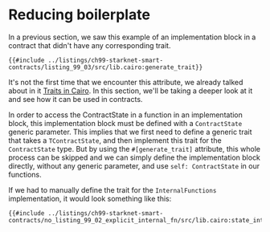 # Reducing boilerplate

In a previous section, we saw this example of an implementation block in a contract that didn't have any corresponding trait.

```rust,noplayground
{{#include ../listings/ch99-starknet-smart-contracts/listing_99_03/src/lib.cairo:generate_trait}}
```

It's not the first time that we encounter this attribute, we already talked about in it [Traits in Cairo](./ch08-02-traits-in-cairo.md). In this section, we'll be taking a deeper look at it and see how it can be used in contracts.

In order to access the ContractState in a function in an implementation block, this implementation block must be defined with a `ContractState` generic parameter. This implies that we first need to define a generic trait that takes a `TContractState`, and then implement this trait for the `ContractState` type.
But by using the `#[generate_trait]` attribute, this whole process can be skipped and we can simply define the implementation block directly, without any generic parameter, and use `self: ContractState` in our functions.

If we had to manually define the trait for the `InternalFunctions` implementation, it would look something like this:

```rust,noplayground
{{#include ../listings/ch99-starknet-smart-contracts/no_listing_99_02_explicit_internal_fn/src/lib.cairo:state_internal}}
```
